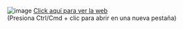 ![image](https://github.com/user-attachments/assets/2847e100-4bca-4ac4-afe8-0578668d0717)
[Click aquí para ver la web](https://egshop.vercel.app/)  
 (Presiona Ctrl/Cmd + clic para abrir en una nueva pestaña)
